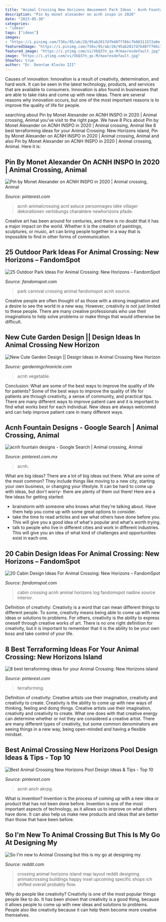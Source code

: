```yaml
---
title: "Animal Crossing New Horizons Amusement Park Ideas - Acnh Fountain Designs"
description: "Pin by monet alexander on acnh inspo in 2020"
date: "2023-05-30"
categories:
- "ideas"
tags: ["ideas"]
images:
- "https://i.pinimg.com/736x/95/ab/28/95ab2817d7b407f766c7b08311572a0e.jpg"
featuredImage: "https://i.pinimg.com/736x/95/ab/28/95ab2817d7b407f766c7b08311572a0e.jpg"
featured_image: "https://i.ytimg.com/vi/VbQ37n_qs-M/maxresdefault.jpg"
image: "https://i.ytimg.com/vi/VbQ37n_qs-M/maxresdefault.jpg"
ShowToc: true
author: "Dr. Deontae Klocko III"
---
```



Causes of innovation:
Innovation is a result of creativity, determination, and hard work. It can be seen in the latest technology, products, and services that are available to consumers. Innovation is also found in businesses that are able to take risks and come up with new ideas. There are several reasons why innovation occurs, but one of the most important reasons is to improve the quality of life for people.

	

		
searching about Pin by Monet Alexander on ACNH INSPO in 2020 | Animal crossing, Animal you've visit to the right page. We have 8 Pics about Pin by Monet Alexander on ACNH INSPO in 2020 | Animal crossing, Animal like 8 best terraforming ideas for your Animal Crossing: New Horizons island, Pin by Monet Alexander on ACNH INSPO in 2020 | Animal crossing, Animal and also Pin by Monet Alexander on ACNH INSPO in 2020 | Animal crossing, Animal. Here it is:
		
    
## Pin By Monet Alexander On ACNH INSPO In 2020 | Animal Crossing, Animal

<img loading=lazy src="https://i.pinimg.com/originals/60/00/87/60008724aac4e95434145c0e3eade686.jpg" onerror="this.onerror=null;this.src='https://tse2.mm.bing.net/th?id=OIP.iBS_x56U50QFzDIKMfsFVwHaEK&amp;pid=15.1';" alt="Pin by Monet Alexander on ACNH INSPO in 2020 | Animal crossing, Animal">

_Source: pinterest.com_

>acnh animalcrossing acnl astuce personnages idée villager dekorationen verlobungs charaktere newhorizons pfade. 

	

Creative art has been around for centuries, and there is no doubt that it has a major impact on the world. Whether it is the creation of paintings, sculptures, or music, art can bring people together in a way that is impossible to find in other forms of communication.

    
## 25 Outdoor Park Ideas For Animal Crossing: New Horizons – FandomSpot

<img loading=lazy src="https://static.fandomspot.com/images/04/13809/12-carnival-park-idea-acnh.jpg" onerror="this.onerror=null;this.src='https://tse2.mm.bing.net/th?id=OIP._yQqseIaPyRtec2mOCoQ4AHaEK&amp;pid=15.1';" alt="25 Outdoor Park Ideas For Animal Crossing: New Horizons – FandomSpot">

_Source: fandomspot.com_

>park carnival crossing animal fandomspot acnh source. 

	

Creative people are often thought of as those with a strong imagination and a desire to see the world in a new way. However, creativity is not just limited to these people. There are many creative professionals who use their imaginations to help solve problems or make things that would otherwise be difficult.

    
## New Cute Garden Design || Design Ideas In Animal Crossing New Horizon

<img loading=lazy src="https://i.ytimg.com/vi/VbQ37n_qs-M/maxresdefault.jpg" onerror="this.onerror=null;this.src='https://tse2.mm.bing.net/th?id=OIP.tiDEme9tlMUFJcscLbMMXQHaEK&amp;pid=15.1';" alt="New Cute Garden Design || Design Ideas in Animal Crossing New Horizon">

_Source: gardeningchronicle.com_

>acnh vegetable. 

	

Conclusion: What are some of the best ways to improve the quality of life for patients?
Some of the best ways to improve the quality of life for patients are through creativity, a sense of community, and practical tips. There are many different ways to improve patient care and it is important to find what works best for each individual. New ideas are always welcomed and can help improve patient care in many different ways.

    
## Acnh Fountain Designs - Google Search | Animal Crossing, Animal

<img loading=lazy src="https://i.pinimg.com/736x/3e/8a/11/3e8a1154a9cf9750655503784934ab1f.jpg" onerror="this.onerror=null;this.src='https://tse3.mm.bing.net/th?id=OIP.7dnzSHRWEm5T1IEQlSticQHaHa&amp;pid=15.1';" alt="acnh fountain designs - Google Search | Animal crossing, Animal">

_Source: pinterest.com.mx_

>acnh. 

	

What are big ideas?
There are a lot of big ideas out there. What are some of the most common? They include things like moving to a new city, starting your own business, or changing your lifestyle. It can be hard to come up with ideas, but don't worry- there are plenty of them out there! Here are a few ideas for getting started: 
- brainstorm with someone who knows what they're talking about. Have them help you come up with some great options to consider. 
- take the time to read articles and see what others have done before you. This will give you a good idea of what's popular and what's worth trying. 
- talk to people who live in different cities and work in different industries. This will give you an idea of what kind of challenges and opportunities exist in each one.

    
## 20 Cabin Design Ideas For Animal Crossing: New Horizons – FandomSpot

<img loading=lazy src="https://static.fandomspot.com/images/03/13275/12-interior-cabin-hideaway-acnh.jpg" onerror="this.onerror=null;this.src='https://tse4.mm.bing.net/th?id=OIP.rkPwuPKbNn7itA4YobxNYgHaJQ&amp;pid=15.1';" alt="20 Cabin Design Ideas For Animal Crossing: New Horizons – FandomSpot">

_Source: fandomspot.com_

>cabin crossing acnh animal horizons log fandomspot nadine source interior. 

	

Definition of creativity:
Creativity is a word that can mean different things to different people. To some, creativity means being able to come up with new ideas or solutions to problems. For others, creativity is the ability to express oneself through creative works of art. There is no one right definition for creativity, but it is important to remember that it is the ability to be your own boss and take control of your life.

    
## 8 Best Terraforming Ideas For Your Animal Crossing: New Horizons Island

<img loading=lazy src="https://i.pinimg.com/736x/95/ab/28/95ab2817d7b407f766c7b08311572a0e.jpg" onerror="this.onerror=null;this.src='https://tse3.mm.bing.net/th?id=OIP.4kjuxrYMKvu_oN23PwqMBAHaEG&amp;pid=15.1';" alt="8 best terraforming ideas for your Animal Crossing: New Horizons island">

_Source: pinterest.com_

>terraforming. 

	

Definition of creativity: Creative artists use their imagination, creativity and creativity to create.
Creativity is the ability to come up with new ways of thinking, feeling and doing things. Creative artists use their imagination, creativity and creativity to create. What one does with that creative energy can determine whether or not they are considered a creative artist. There are many different types of creativity, but some common denominators are seeing things in a new way, being open-minded and having a flexible mindset.

    
## Best Animal Crossing New Horizons Pool Design Ideas &amp; Tips - Top 10

<img loading=lazy src="https://i.pinimg.com/736x/70/1d/67/701d67509976000632ed532c60c12f97.jpg" onerror="this.onerror=null;this.src='https://tse3.mm.bing.net/th?id=OIP.8pvBwroUEHK5mjx5xOm52AHaEK&amp;pid=15.1';" alt="Best Animal Crossing New Horizons Pool Design Ideas &amp; Tips - Top 10">

_Source: pinterest.com_

>acnh anch akrpg. 

	

What is invention?
Invention is the process of coming up with a new idea or product that has not been done before. Invention is one of the most important aspects of technology, as it allows us to improve on what others have done. It can also help us make new products and ideas that are better than those that have been before.

    
## So I&#039;m New To Animal Crossing But This Is My Go At Designing My

<img loading=lazy src="https://i.redd.it/wdj7dx7dlwi41.png" onerror="this.onerror=null;this.src='https://tse4.mm.bing.net/th?id=OIP.NRu7sW_LjMBzzu9QWBb4UgHaGV&amp;pid=15.1';" alt="So I&#039;m new to Animal Crossing but this is my go at designing my">

_Source: reddit.com_

>crossing animal horizons island map layout reddit designing animalcrossing buildings happy insel upcoming specific shops ich shifted overall probably flow. 

	

Why do people like creativity?
Creativity is one of the most popular things people like to do. It has been shown that creativity is a good thing, because it allows people to come up with new ideas and solutions to problems. People also like creativity because it can help them become more creative themselves.

